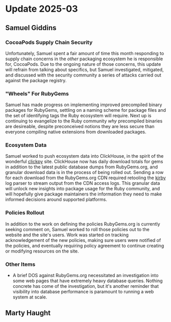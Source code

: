 # Update 2025-03

## Samuel Giddins

### CocoaPods Supply Chain Security

Unfortunately, Samuel spent a fair amount of time this month responding to supply chain concerns in the _other_ packaging ecosystem he is responsible for, CocoaPods. Due to the ongoing nature of those concerns, this update will refrain from talking about specifics, but Samuel investigated, mitigated, and discussed with the security community a series of attacks carried out against the package registry.

### "Wheels" For RubyGems

Samuel has made progress on implementing improved precompiled binary packages for RubyGems, settling on a naming scheme for package files and the set of identifying tags the Ruby ecosystem will require. Next up is continuing to evangelize to the Ruby community _why_ precompiled binaries are desireable, despite preconceived notions they are less secure than everyone compiling native extensions from downloaded packages.

### Ecosystem Data

Samuel worked to push ecosystem data into ClickHouse, in the spirit of the wonderful [clickpy](https://clickpy.clickhouse.com/) site. ClickHouse now has daily download totals for gems in addition to the latest public database dumps from RubyGems.org, and granular download data is in the process of being rolled out. Sending a row for each download from the RubyGems.org CDN required retooling the [kirby](https://github.com/rubytogether/kirby) log parser to stream output from the CDN access logs. This granular data will unlock new insights into package usage for the Ruby community, and will hopefully give package maintainers the information they need to make informed decisions around supported platforms.

### Policies Rollout

In addition to the work on defining the policies RubyGems.org is currently seeking comment on, Samuel worked to roll those policies out to the website and the site's users. Work was started on tracking acknowledgement of the new policies, making sure users were notified of the policies, and eventually requiring policy agreement to continue creating or modifying resources on the site.

### Other Items

* A brief DOS against RubyGems.org necessitated an investigation into some web pages that have extremely heavy database queries. Nothing concrete has come of the investigation, but it's another reminder that visibility into database performance is paramount to running a web system at scale.


## Marty Haught

